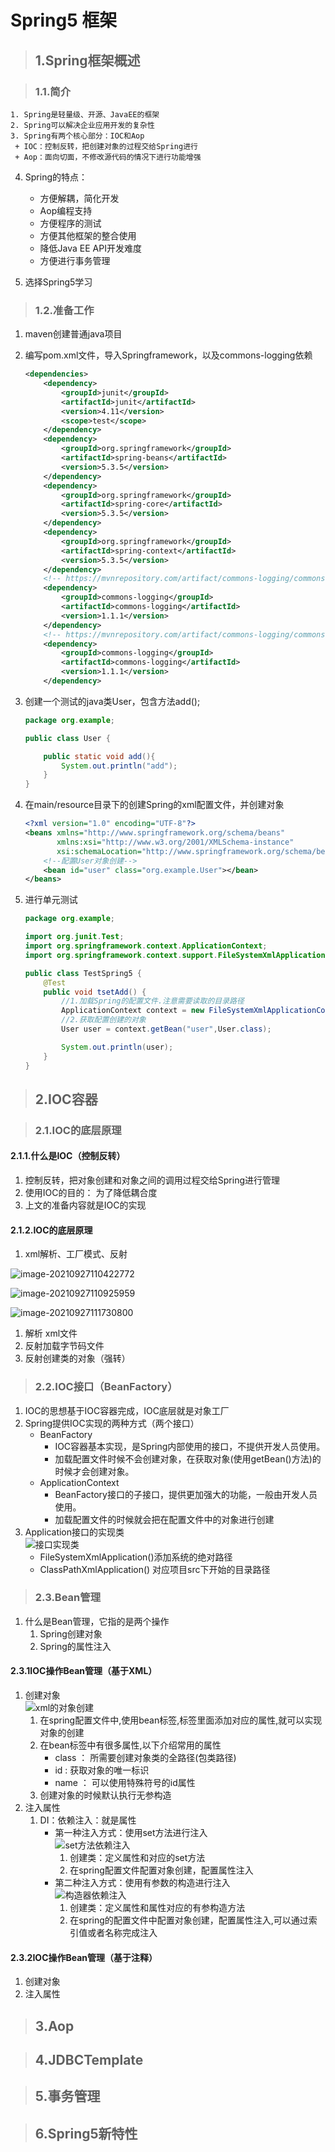 # Spring5 框架

> ## 1.Spring框架概述

> ### 1.1.简介

 	1. Spring是轻量级、开源、JavaEE的框架
 	2. Spring可以解决企业应用开发的复杂性
 	3. Spring有两个核心部分：IOC和Aop
 	 + IOC：控制反转，把创建对象的过程交给Spring进行
 	 + Aop：面向切面，不修改源代码的情况下进行功能增强

4. Spring的特点：
   + 方便解耦，简化开发
   + Aop编程支持
   + 方便程序的测试
   + 方便其他框架的整合使用
   + 降低Java EE API开发难度
   + 方便进行事务管理

5. 选择Spring5学习

> ### 1.2.准备工作

1. maven创建普通java项目

2. 编写pom.xml文件，导入Springframework，以及commons-logging依赖

   ```xml
   <dependencies>
       <dependency>
           <groupId>junit</groupId>
           <artifactId>junit</artifactId>
           <version>4.11</version>
           <scope>test</scope>
       </dependency>
       <dependency>
           <groupId>org.springframework</groupId>
           <artifactId>spring-beans</artifactId>
           <version>5.3.5</version>
       </dependency>
       <dependency>
           <groupId>org.springframework</groupId>
           <artifactId>spring-core</artifactId>
           <version>5.3.5</version>
       </dependency>
       <dependency>
           <groupId>org.springframework</groupId>
           <artifactId>spring-context</artifactId>
           <version>5.3.5</version>
       </dependency>
       <!-- https://mvnrepository.com/artifact/commons-logging/commons-logging -->
       <dependency>
           <groupId>commons-logging</groupId>
           <artifactId>commons-logging</artifactId>
           <version>1.1.1</version>
       </dependency>
       <!-- https://mvnrepository.com/artifact/commons-logging/commons-logging -->
       <dependency>
           <groupId>commons-logging</groupId>
           <artifactId>commons-logging</artifactId>
           <version>1.1.1</version>
       </dependency>
   ```

3. 创建一个测试的java类User，包含方法add();

   ```java
   package org.example;
   
   public class User {
   
       public static void add(){
           System.out.println("add");
       }
   }
   ```

4. 在main/resource目录下的创建Spring的xml配置文件，并创建对象

   ```xml
   <?xml version="1.0" encoding="UTF-8"?>
   <beans xmlns="http://www.springframework.org/schema/beans"
          xmlns:xsi="http://www.w3.org/2001/XMLSchema-instance"
          xsi:schemaLocation="http://www.springframework.org/schema/beans http://www.springframework.org/schema/beans/spring-beans.xsd">
       <!--配置User对象创建-->
       <bean id="user" class="org.example.User"></bean>
   </beans>
   ```

5. 进行单元测试

   ```java
   package org.example;
   
   import org.junit.Test;
   import org.springframework.context.ApplicationContext;
   import org.springframework.context.support.FileSystemXmlApplicationContext;
   
   public class TestSpring5 {
       @Test
       public void tsetAdd() {
           //1.加载Spring的配置文件.注意需要读取的目录路径
           ApplicationContext context = new FileSystemXmlApplicationContext("src/main/resources/applicatinContext.xml");
           //2.获取配置创建的对象
           User user = context.getBean("user",User.class);
   
           System.out.println(user);
       }
   }
   ```

   

>## 2.IOC容器

>### 2.1.IOC的底层原理

#### 2.1.1.什么是IOC（控制反转）

1. 控制反转，把对象创建和对象之间的调用过程交给Spring进行管理
2. 使用IOC的目的： 为了降低耦合度
3. 上文的准备内容就是IOC的实现

#### 2.1.2.IOC的底层原理

1. xml解析、工厂模式、反射

![image-20210927110422772](./img/image-20210927110422772.png)

![image-20210927110925959](./img/image-20210927110925959.png)

![image-20210927111730800](./img/image-20210927111730800.png)
1. 解析 xml文件
2. 反射加载字节码文件
3. 反射创建类的对象（强转）
> ### 2.2.IOC接口（BeanFactory）
1. IOC的思想基于IOC容器完成，IOC底层就是对象工厂
2. Spring提供IOC实现的两种方式（两个接口）
   + BeanFactory
     + IOC容器基本实现，是Spring内部使用的接口，不提供开发人员使用。
     + 加载配置文件时候不会创建对象，在获取对象(使用getBean()方法)的时候才会创建对象。
   + ApplicationContext
     + BeanFactory接口的子接口，提供更加强大的功能，一般由开发人员使用。
     + 加载配置文件的时候就会把在配置文件中的对象进行创建
3. Application接口的实现类   
      ![接口实现类](./img/ApplicationHierarchyTree.png)   
    + FileSystemXmlApplication()添加系统的绝对路径
    + ClassPathXmlApplication() 对应项目src下开始的目录路径

> ### 2.3.Bean管理
1. 什么是Bean管理，它指的是两个操作
    1. Spring创建对象
    2. Spring的属性注入
#### 2.3.1IOC操作Bean管理（基于XML）
1. 创建对象  
    ![xml的对象创建](./img/xmlBeanOperation.png)   
   1. 在spring配置文件中,使用bean标签,标签里面添加对应的属性,就可以实现对象的创建
   2. 在bean标签中有很多属性,以下介绍常用的属性
      + class ： 所需要创建对象类的全路径(包类路径)
      + id : 获取对象的唯一标识
      + name ： 可以使用特殊符号的id属性
   3. 创建对象的时候默认执行无参构造
2. 注入属性    
   1. DI：依赖注入：就是属性
        + 第一种注入方式：使用set方法进行注入    
          ![set方法依赖注入](img/setFuncationDI.png)
          1. 创建类：定义属性和对应的set方法
          2. 在spring配置文件配置对象创建，配置属性注入
        + 第二种注入方式：使用有参数的构造进行注入   
          ![构造器依赖注入](img/constructorDI.png)
          1. 创建类：定义属性和属性对应的有参构造方法
          2. 在spring的配置文件中配置对象创建，配置属性注入,可以通过索引值或者名称完成注入

#### 2.3.2IOC操作Bean管理（基于注释）
1. 创建对象
2. 注入属性
> ## 3.Aop

> ## 4.JDBCTemplate

> ## 5.事务管理

> ## 6.Spring5新特性

